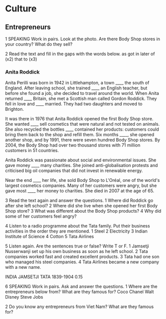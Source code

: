 # Culture

## Entrepreneurs

1 SPEAKING Work in pairs. Look at the photo. Are there Body Shop stores in your country? What do they sell?

2 Read the text and fill in the gaps with the words below.
as got in later of (x2) that to (x3)

### Anita Roddick

Anita Perilli was born in 1942 in Littlehampton, a town ____ the south of England. After leaving school, she trained ____ an English teacher, but before she found a job, she decided to travel around the world. When Anita returned ____ Britain, she met a Scottish man called Gordon Roddick. They fell in love and ____ married. They had two daughters and moved to Brighton.

It was there in 1976 that Anita Roddick opened the first Body Shop store. She wanted ____ sell cosmetics that were natural and not tested on animals. She also recycled the bottles ____ contained her products: customers could bring them back to the shop and refill them. Six months ____, she opened another shop, and by 1991, there were seven hundred Body Shop stores. By 2004, the Body Shop had over two thousand stores with 71 million customers in 51 countries.

Anita Roddick was passionate about social and environmental issues. She gave money ____ many charities. She joined anti-globalisation protests and criticised big oil companies that did not invest in renewable energy.

Near the end ____ her life, she sold Body Shop to L'Oréal, one of the world's largest cosmetics companies. Many of her customers were angry, but she gave most ____ her money to charities. She died in 2007 at the age of 65.

3 Read the text again and answer the questions.
1 Where did Roddick go after she left school?
2 Where did she live when she opened her first Body Shop store?
3 What was different about the Body Shop products?
4 Why did some of her customers feel angry?

4 Listen to a radio programme about the Tata family. Put their business activities in the order they are mentioned.
1 Steel
2 Electricity
3 Indian Institute of Science
4 Cotton
5 Tata Airlines

5 Listen again. Are the sentences true or false? Write T or F.
1 Jamsetji Nusserwanji set up his own business as soon as he left school.
2 Tata companies worked fast and created excellent products.
3 Tata had one son who managed his steel companies.
4 Tata Airlines became a new company with a new name.

INDIA JAMSETJI TATA 1839-1904 0.15

6 SPEAKING Work in pairs. Ask and answer the questions.
1 Where are the entrepreneurs below from? What are they famous for?
Coco Chanel
Walt Disney
Steve Jobs

2 Do you know any entrepreneurs from Viet Nam? What are they famous for?